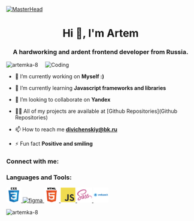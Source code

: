 [![MasterHead](https://static.tildacdn.com/tild3535-6137-4432-b637-666330393836/__2022-05-11__173341.png)](https://github.com/Artemka-8)

<h1 align="center">Hi 👋, I'm Artem</h1>
<h3 align="center">A hardworking and ardent frontend developer from Russia.</h3>

<img align="right" alt="Coding" width="400" src="https://cdn.dribbble.com/users/1162077/screenshots/3848914/programmer.gif">


<p align="left"> <img src="https://komarev.com/ghpvc/?username=artemka-8&label=Profile%20views&color=0e75b6&style=flat" alt="artemka-8" /> </p>

- 🔭 I’m currently working on **Myself :)**

- 🌱 I’m currently learning **Javascript frameworks and libraries**

- 👯 I’m looking to collaborate on **Yandex**

- 👨‍💻 All of my projects are available at [Github Repositories](Github Repositories)

- 📫 How to reach me **divichenskiy@bk.ru**

- ⚡ Fun fact **Positive and smiling**

<h3 align="left">Connect with me:</h3>
<p align="left">
</p>

<h3 align="left">Languages and Tools:</h3>
<p align="left"> <a href="https://www.w3schools.com/css/" target="_blank" rel="noreferrer"> <img src="https://raw.githubusercontent.com/devicons/devicon/master/icons/css3/css3-original-wordmark.svg" alt="css3" width="40" height="40"/> </a> <a href="https://www.figma.com/" target="_blank" rel="noreferrer"> <img src="https://www.vectorlogo.zone/logos/figma/figma-icon.svg" alt="figma" width="40" height="40"/> </a> <a href="https://www.w3.org/html/" target="_blank" rel="noreferrer"> <img src="https://raw.githubusercontent.com/devicons/devicon/master/icons/html5/html5-original-wordmark.svg" alt="html5" width="40" height="40"/> </a> <a href="https://developer.mozilla.org/en-US/docs/Web/JavaScript" target="_blank" rel="noreferrer"> <img src="https://raw.githubusercontent.com/devicons/devicon/master/icons/javascript/javascript-original.svg" alt="javascript" width="40" height="40"/> </a> <a href="https://sass-lang.com" target="_blank" rel="noreferrer"> <img src="https://raw.githubusercontent.com/devicons/devicon/master/icons/sass/sass-original.svg" alt="sass" width="40" height="40"/> </a> <a href="https://webpack.js.org" target="_blank" rel="noreferrer"> <img src="https://raw.githubusercontent.com/devicons/devicon/d00d0969292a6569d45b06d3f350f463a0107b0d/icons/webpack/webpack-original-wordmark.svg" alt="webpack" width="40" height="40"/> </a> </p>

<p><img align="center" src="https://github-readme-stats.vercel.app/api/top-langs?username=artemka-8&show_icons=true&locale=en&layout=compact" alt="artemka-8" /></p>



